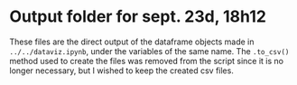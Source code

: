 # Output folder for sept. 23d, 18h12

These files are the direct output of the dataframe objects made in `../../dataviz.ipynb`, under the variables of the same name. The `.to_csv()` method used to create the files was removed from the script since it is no longer necessary, but I wished to keep the created csv files.